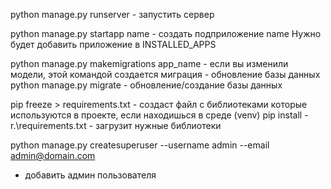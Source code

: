 python manage.py runserver - запустить сервер

python manage.py startapp name - создать подприложение name
Нужно будет добавить приложение в INSTALLED_APPS

python manage.py makemigrations app_name - если вы изменили модели, этой командой создается миграция - обновление базы данных
python manage.py migrate - обновление/создание базы данных

pip freeze > requirements.txt - создаст файл с библиотеками которые используются в проекте, если находишься в среде (venv)
pip install -r.\requirements.txt - загрузит нужные библиотеки

python manage.py createsuperuser --username admin --email admin@domain.com
- добавить админ пользователя
